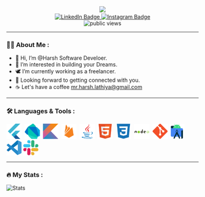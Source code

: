 <div id="header" align="center">
  <img src="https://i.pinimg.com/564x/11/1a/21/111a218fa1455232512f17ee86d98eff.jpg" width="210"/>
</div>
<div id="badges"  align="center">
  <a href="https://www.linkedin.com/in/harsh-lathiya-42188715a/">
    <img src="https://img.shields.io/badge/LinkedIn-blue?style=for-the-badge&logo=linkedin&logoColor=white" alt="LinkedIn Badge"/>
  </a>
  <a href="https://instagram.com/lathiya__harsh?igshid=MmIzYWVlNDQ5Yg==">
    <img src="https://img.shields.io/badge/Instagram-red?style=for-the-badge&logo=instagram&logoColor=white" alt="Instagram Badge"/>
  </a>
</div>
<div id="views"  align="center">
<img src="https://komarev.com/ghpvc/?username=mrlathiya&style=flat-square&color=blue" alt="public views"/>
</div>

---

### :man_technologist: About Me :

- 👋 Hi, I’m @Harsh Software Develoer.
- 👀 I’m interested in building your Dreams.
- :dove: I’m currently working as a freelancer.
- :handshake: Looking forward to getting connected with you.
- ☕️ Let's have a coffee mr.harsh.lathiya@gmail.com

---

### :hammer_and_wrench: Languages & Tools :
<div>
  <img src="https://github.com/mrlathiya/assets/blob/66997bf8003459b8b5be0304fb04598ea967d9b7/flutter-original.svg" title="Flutter" alt="Flutter" width="40" height="40"/>&nbsp;
  <img src="https://github.com/mrlathiya/assets/blob/66997bf8003459b8b5be0304fb04598ea967d9b7/dart-original.svg" title="DART" alt="DART" width="40" height="40"/>&nbsp;
  <img src="https://github.com/mrlathiya/assets/blob/66997bf8003459b8b5be0304fb04598ea967d9b7/kotlin-original.svg" title="Kotlin" alt="Kotlin" width="40" height="40"/>&nbsp;
  <img src="https://github.com/mrlathiya/assets/blob/66997bf8003459b8b5be0304fb04598ea967d9b7/firebase-plain.svg" title="Firebase" alt="Firebase" width="40" height="40"/>&nbsp;
  <img src="https://github.com/mrlathiya/assets/blob/66997bf8003459b8b5be0304fb04598ea967d9b7/java-original.svg" title="Java" alt="Java" width="40" height="40"/>&nbsp;
  <img src="https://github.com/mrlathiya/assets/blob/66997bf8003459b8b5be0304fb04598ea967d9b7/html5-original.svg" title="HTML5" alt="HTML" width="40" height="40"/>&nbsp;
  <img src="https://github.com/mrlathiya/assets/blob/66997bf8003459b8b5be0304fb04598ea967d9b7/css3-plain.svg"  title="CSS3" alt="CSS" width="40" height="40"/>&nbsp;
  <img src="https://github.com/mrlathiya/assets/blob/66997bf8003459b8b5be0304fb04598ea967d9b7/nodejs-original-wordmark.svg" title="NodeJS" alt="NodeJS" width="40" height="40"/>&nbsp;
  <img src="https://github.com/mrlathiya/assets/blob/66997bf8003459b8b5be0304fb04598ea967d9b7/git-original.svg" title="Git" **alt="Git" width="40" height="40"/>
  <img src="https://github.com/mrlathiya/assets/blob/66997bf8003459b8b5be0304fb04598ea967d9b7/androidstudio-original.svg" title="AndroidStudio" **alt="AndroidStudio" width="40" height="40"/>
  <img src="https://github.com/mrlathiya/assets/blob/66997bf8003459b8b5be0304fb04598ea967d9b7/vscode-original.svg" title="VsCode" **alt="VsCode" width="40" height="40"/>
  <img src="https://github.com/mrlathiya/assets/blob/66997bf8003459b8b5be0304fb04598ea967d9b7/slack-original.svg" title="Slack" **alt="Slack" width="40" height="40"/>
  
</div>

---

### :fire: My Stats :
<div>
<img src="https://github-readme-streak-stats.herokuapp.com?user=mrlathiya&theme=dark&hide_border=true" title="Stats" alt="Stats"/>  
</div>
